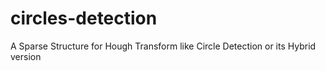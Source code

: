 # circles-detection
A Sparse Structure for Hough Transform like Circle Detection or its Hybrid version
